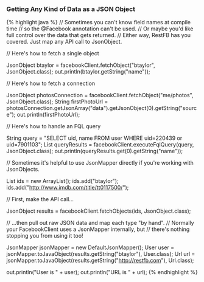 ### Getting Any Kind of Data as a JSON Object

{% highlight java %}
// Sometimes you can't know field names at compile time
// so the @Facebook annotation can't be used.
// Or maybe you'd like full control over the data that gets returned.
// Either way, RestFB has you covered. Just map any API call to JsonObject.

// Here's how to fetch a single object

JsonObject btaylor = facebookClient.fetchObject("btaylor", JsonObject.class);
out.println(btaylor.getString("name"));

// Here's how to fetch a connection

JsonObject photosConnection = facebookClient.fetchObject("me/photos", JsonObject.class);
String firstPhotoUrl = photosConnection.getJsonArray("data").getJsonObject(0).getString("source");
out.println(firstPhotoUrl);

// Here's how to handle an FQL query

String query = "SELECT uid, name FROM user WHERE uid=220439 or uid=7901103";
List<JsonObject> queryResults = facebookClient.executeFqlQuery(query, JsonObject.class);
out.println(queryResults.get(0).getString("name"));

// Sometimes it's helpful to use JsonMapper directly if you're working with JsonObjects.

List<String> ids = new ArrayList<String>();
ids.add("btaylor");
ids.add("http://www.imdb.com/title/tt0117500/");

// First, make the API call...

JsonObject results = facebookClient.fetchObjects(ids, JsonObject.class);

// ...then pull out raw JSON data and map each type "by hand".
// Normally your FacebookClient uses a JsonMapper internally, but
// there's nothing stopping you from using it too!

JsonMapper jsonMapper = new DefaultJsonMapper();
User user = jsonMapper.toJavaObject(results.getString("btaylor"), User.class);
Url url = jsonMapper.toJavaObject(results.getString("http://restfb.com"), Url.class);

out.println("User is " + user);
out.println("URL is " + url);
{% endhighlight %}